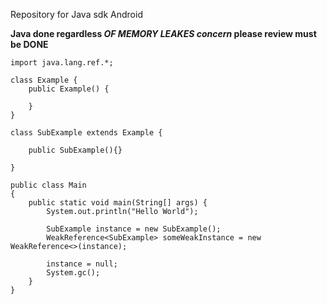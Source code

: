 Repository for Java sdk Android

**Java done regardless _OF MEMORY LEAKES concern_ please review must be DONE**

```
import java.lang.ref.*;

class Example {
    public Example() {
        
    }
}

class SubExample extends Example {
    
    public SubExample(){}
    
}

public class Main
{
	public static void main(String[] args) {
		System.out.println("Hello World");
		
		SubExample instance = new SubExample();
		WeakReference<SubExample> someWeakInstance = new WeakReference<>(instance);
		
		instance = null;
		System.gc();
	}
}
```
